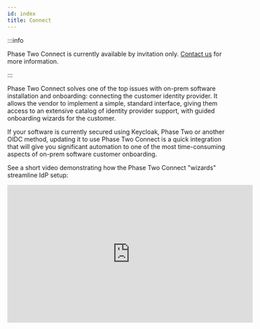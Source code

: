 ```yaml
---
id: index
title: Connect
---
```


:::info

Phase Two Connect is currently available by invitation only. [Contact us](mailto:support@phasetwo.io) for more information.

:::

Phase Two Connect solves one of the top issues with on-prem software installation and onboarding: connecting the customer identity provider. It allows the vendor to implement a simple, standard interface, giving them access to an extensive catalog of identity provider support, with guided onboarding wizards for the customer.

If your software is currently secured using Keycloak, Phase Two or another OIDC method, updating it to use Phase Two Connect is a quick integration that will give you significant automation to one of the most time-consuming aspects of on-prem software customer onboarding.

See a short video demonstrating how the Phase Two Connect "wizards" streamline IdP setup:

<iframe width="560" height="315" src="https://www.youtube.com/embed/9HJWdJqnE0I" title="YouTube video player" frameborder="0" allow="accelerometer; autoplay; clipboard-write; encrypted-media; gyroscope; picture-in-picture" allowfullscreen></iframe>
